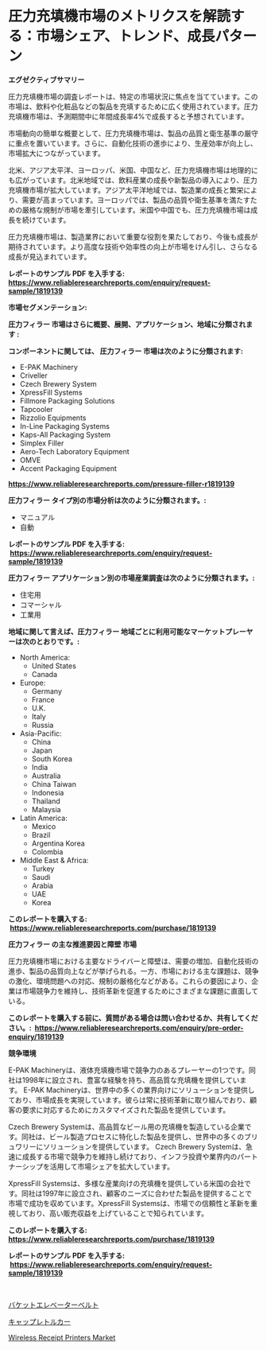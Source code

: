 <p><h1>圧力充填機市場のメトリクスを解読する：市場シェア、トレンド、成長パターン</h1></p><p><strong>エグゼクティブサマリー</strong></p>
<p><p>圧力充填機市場の調査レポートは、特定の市場状況に焦点を当てています。この市場は、飲料や化粧品などの製品を充填するために広く使用されています。圧力充填機市場は、予測期間中に年間成長率4%で成長すると予想されています。</p><p>市場動向の簡単な概要として、圧力充填機市場は、製品の品質と衛生基準の厳守に重点を置いています。さらに、自動化技術の進歩により、生産効率が向上し、市場拡大につながっています。</p><p>北米、アジア太平洋、ヨーロッパ、米国、中国など、圧力充填機市場は地理的にも広がっています。北米地域では、飲料産業の成長や新製品の導入により、圧力充填機市場が拡大しています。アジア太平洋地域では、製造業の成長と繁栄により、需要が高まっています。ヨーロッパでは、製品の品質や衛生基準を満たすための厳格な規制が市場を牽引しています。米国や中国でも、圧力充填機市場は成長を続けています。</p><p>圧力充填機市場は、製造業界において重要な役割を果たしており、今後も成長が期待されています。より高度な技術や効率性の向上が市場をけん引し、さらなる成長が見込まれています。</p></p>
<p><strong>レポートのサンプル PDF を入手する: <a href="https://www.reliableresearchreports.com/enquiry/request-sample/1819139">https://www.reliableresearchreports.com/enquiry/request-sample/1819139</a></strong></p>
<p><strong>市場セグメンテーション:</strong></p>
<p><strong> 圧力フィラー 市場はさらに概要、展開、アプリケーション、地域に分類されます :</strong></p>
<p><strong>コンポーネントに関しては、 圧力フィラー 市場は次のように分類されます: &nbsp;</strong></p>
<p><ul><li>E-PAK Machinery</li><li>Criveller</li><li>Czech Brewery System</li><li>XpressFill Systems</li><li>Fillmore Packaging Solutions</li><li>Tapcooler</li><li>Rizzolio Equipments</li><li>In-Line Packaging Systems</li><li>Kaps-All Packaging System</li><li>Simplex Filler</li><li>Aero-Tech Laboratory Equipment</li><li>OMVE</li><li>Accent Packaging Equipment</li></ul></p>
<p><strong><a href="https://www.reliableresearchreports.com/pressure-filler-r1819139">https://www.reliableresearchreports.com/pressure-filler-r1819139</a></strong></p>
<p><strong> 圧力フィラー タイプ別の市場分析は次のように分類されます。:</strong></p>
<p><ul><li>マニュアル</li><li>自動</li></ul></p>
<p><strong>レポートのサンプル PDF を入手する: &nbsp;<a href="https://www.reliableresearchreports.com/enquiry/request-sample/1819139">https://www.reliableresearchreports.com/enquiry/request-sample/1819139</a></strong></p>
<p><strong> 圧力フィラー アプリケーション別の市場産業調査は次のように分類されます。:</strong></p>
<p><ul><li>住宅用</li><li>コマーシャル</li><li>工業用</li></ul></p>
<p><strong>地域に関して言えば、圧力フィラー 地域ごとに利用可能なマーケットプレーヤーは次のとおりです。:</strong></p>
<p><ul>
    <li>
        North America:
        <ul>
            <li>United States</li>
            <li>Canada</li>
        </ul>
    </li>
    <li>
        Europe:
        <ul>
            <li>Germany</li>
            <li>France</li>
            <li>U.K.</li>
            <li>Italy</li>
            <li>Russia</li>
        </ul>
    </li>
    <li>
        Asia-Pacific:
        <ul>
            <li>China</li>
            <li>Japan</li>
            <li>South Korea</li>
            <li>India</li>
            <li>Australia</li>
            <li>China Taiwan</li>
            <li>Indonesia</li>
            <li>Thailand</li>
            <li>Malaysia</li>
        </ul>
    </li>
    <li>
        Latin America:
        <ul>
            <li>Mexico</li>
            <li>Brazil</li>
            <li>Argentina Korea</li>
            <li>Colombia</li>
        </ul>
    </li>
    <li>
        Middle East & Africa:
        <ul>
            <li>Turkey</li>
            <li>Saudi</li>
            <li>Arabia</li>
            <li>UAE</li>
            <li>Korea</li>
        </ul>
    </li>
    </ul></p>
<p><strong>このレポートを購入する: &nbsp;<a href="https://www.reliableresearchreports.com/purchase/1819139">https://www.reliableresearchreports.com/purchase/1819139</a></strong></p>
<p><strong>圧力フィラー の主な推進要因と障壁 市場</strong></p>
<p><p>圧力充填機市場における主要なドライバーと障壁は、需要の増加、自動化技術の進歩、製品の品質向上などが挙げられる。一方、市場における主な課題は、競争の激化、環境問題への対応、規制の厳格化などがある。これらの要因により、企業は市場競争力を維持し、技術革新を促進するためにさまざまな課題に直面している。</p></p>
<p><strong>このレポートを購入する前に、質問がある場合は問い合わせるか、共有してください。:&nbsp; <a href="https://www.reliableresearchreports.com/enquiry/pre-order-enquiry/1819139">https://www.reliableresearchreports.com/enquiry/pre-order-enquiry/1819139</a></strong></p>
<p><strong>競争環境</strong></p>
<p><p>E-PAK Machineryは、液体充填機市場で競争力のあるプレーヤーの1つです。同社は1998年に設立され、豊富な経験を持ち、高品質な充填機を提供しています。 E-PAK Machineryは、世界中の多くの業界向けにソリューションを提供しており、市場成長を実現しています。彼らは常に技術革新に取り組んでおり、顧客の要求に対応するためにカスタマイズされた製品を提供しています。</p><p>Czech Brewery Systemは、高品質なビール用の充填機を製造している企業です。同社は、ビール製造プロセスに特化した製品を提供し、世界中の多くのブリュワリーにソリューションを提供しています。 Czech Brewery Systemは、急速に成長する市場で競争力を維持し続けており、インフラ投資や業界内のパートナーシップを活用して市場シェアを拡大しています。</p><p>XpressFill Systemsは、多様な産業向けの充填機を提供している米国の会社です。同社は1997年に設立され、顧客のニーズに合わせた製品を提供することで市場で成功を収めています。XpressFill Systemsは、市場での信頼性と革新を重視しており、高い販売収益を上げていることで知られています。</p></p>
<p><strong>このレポートを購入する: &nbsp; <a href="https://www.reliableresearchreports.com/purchase/1819139">https://www.reliableresearchreports.com/purchase/1819139</a></strong></p>
<p><strong>レポートのサンプル PDF を入手する: &nbsp;<a href="https://www.reliableresearchreports.com/enquiry/request-sample/1819139">https://www.reliableresearchreports.com/enquiry/request-sample/1819139</a></strong><strong></strong></p>
<p>&nbsp;</p>
<p><p><a href="https://github.com/laurenreichert/Market-Research-Report-List-1/blob/main/885887029523.md">バケットエレベーターベルト</a></p><p><a href="https://github.com/RodHoppe07/Market-Research-Report-List-1/blob/main/451106529524.md">キャップレトルカー</a></p><p><a href="https://github.com/mbisetmhermsr/Market-Research-Report-List-2/blob/main/wireless-receipt-printers-market.md">Wireless Receipt Printers Market</a></p></p>